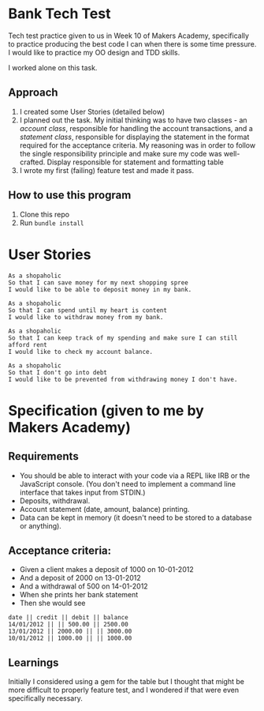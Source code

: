 # Bank Tech Test

Tech test practice given to us in Week 10 of Makers Academy, specifically to practice producing the best code I can when there is some time pressure. I would like to practice my OO design and TDD skills.

I worked alone on this task.

## Approach
1. I created some User Stories (detailed below)
2. I planned out the task. My initial thinking was to have two classes - an *account class*, responsible for handling the account transactions, and a *statement class*, responsible for displaying the statement in the format required for the acceptance criteria. My reasoning was in order to follow the single responsibility principle and make sure my code was well-crafted.
Display responsible for statement and formatting table
3. I wrote my first (failing) feature test and made it pass.

## How to use this program
1. Clone this repo
2. Run `bundle install`


# User Stories

```
As a shopaholic
So that I can save money for my next shopping spree
I would like to be able to deposit money in my bank.

As a shopaholic
So that I can spend until my heart is content
I would like to withdraw money from my bank.

As a shopaholic
So that I can keep track of my spending and make sure I can still afford rent
I would like to check my account balance.

As a shopaholic
So that I don't go into debt
I would like to be prevented from withdrawing money I don't have.
```

# Specification (given to me by Makers Academy)
## Requirements
* You should be able to interact with your code via a REPL like IRB or the JavaScript console. (You don't need to implement a command line interface that takes input from STDIN.)
* Deposits, withdrawal.
* Account statement (date, amount, balance) printing.
* Data can be kept in memory (it doesn't need to be stored to a database or anything).
## Acceptance criteria:
- Given a client makes a deposit of 1000 on 10-01-2012
- And a deposit of 2000 on 13-01-2012
- And a withdrawal of 500 on 14-01-2012
- When she prints her bank statement
- Then she would see

```
date || credit || debit || balance
14/01/2012 || || 500.00 || 2500.00
13/01/2012 || 2000.00 || || 3000.00
10/01/2012 || 1000.00 || || 1000.00
```

## Learnings
Initially I considered using a gem for the table but I thought that might be more difficult to properly feature test, and I wondered if that were even specifically necessary.
